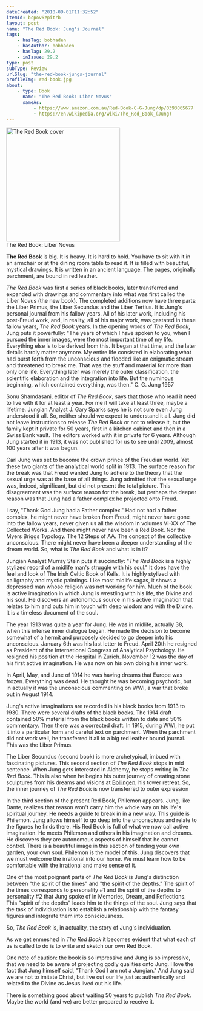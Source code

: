 ```yaml
---
dateCreated: "2010-09-01T11:32:52"
itemId: bcpov6zpitrb
layout: post
name: "The Red Book: Jung's Journal"
tags:
    - hasTag: bobhaden
    - hasAuthor: bobhaden
    - hasTag: 29.2
    - inIssue: 29.2
type: post
subType: Review
urlSlug: "the-red-book-jungs-journal"
profileImg: red-book.jpg
about:
    - type: Book
      name: "The Red Book: Liber Novus"
      sameAs:
          - https://www.amazon.com.au/Red-Book-C-G-Jung/dp/0393065677
          - https://en.wikipedia.org/wiki/The_Red_Book_(Jung)
---
```


<a href="https://www.amazon.com.au/Red-Book-C-G-Jung/dp/0393065677">
<img src="../images/red-book.jpg" width="300px" height="auto" alt="The Red Book cover"/></a><!--nopreview--><div class="caption">The Red Book: Liber Novus</div><!--/nopreview-->

**The Red Book** is big. It is heavy. It is hard to hold. You have to sit with it in an armchair or at the dining room table to read it. It is filled with beautiful, mystical drawings. It is written in an ancient language. The pages, originally parchment, are bound in red leather.

_The Red Book_ was first a series of black books, later transferred and expanded with drawings and commentary into what was first called the Liber Novus (the new book). The completed additions now have three parts: the Liber Primus, the Liber Secundus and the Liber Tertius. It is Jung's personal journal from his fallow years. All of his later work, including his post-Freud work, and, in reality, all of his major work, was gestated in these fallow years, _The Red Book_ years. In the opening words of _The Red Book_, Jung puts it powerfully: "The years of which I have spoken to you, when I pursued the inner images, were the most important time of my life. Everything else is to be derived from this. It began at that time, and the later details hardly matter anymore. My entire life consisted in elaborating what had burst forth from the unconscious and flooded like an enigmatic stream and threatened to break me. That was the stuff and material for more than only one life. Everything later was merely the outer classification, the scientific elaboration and the integration into life. But the numinous beginning, which contained everything, was then." C. G. Jung 1957

Sonu Shamdasani, editor of _The Red Book_, says that those who read it need to live with it for at least a year. For me it will take at least three, maybe a lifetime. Jungian Analyst J. Gary Sparks says he is not sure even Jung understood it all. So, neither should we expect to understand it all. Jung did not leave instructions to release _The Red Book_ or not to release it, but the family kept it private for 50 years, first in a kitchen cabinet and then in a Swiss Bank vault. The editors worked with it in private for 6 years. Although Jung started it in 1913, it was not published for us to see until 2009, almost 100 years after it was begun.

Carl Jung was set to become the crown prince of the Freudian world. Yet these two giants of the analytical world split in 1913. The surface reason for the break was that Freud wanted Jung to adhere to the theory that the sexual urge was at the base of all things. Jung admitted that the sexual urge was, indeed, significant, but did not present the total picture. This disagreement was the surface reason for the break, but perhaps the deeper reason was that Jung had a father complex he projected onto Freud.

I say, "Thank God Jung had a Father complex." Had not had a father complex, he might never have broken from Freud, might never have gone into the fallow years, never given us all the wisdom in volumes VI-XX of The Collected Works. And there might never have been a Red Book. Nor the Myers Briggs Typology. The 12 Steps of AA. The concept of the collective unconscious. There might never have been a deeper understanding of the dream world. So, what is _The Red Book_ and what is in it?

Jungian Analyst Murray Stein puts it succinctly: "_The Red Book_ is a highly stylized record of a midlife man's struggle with his soul." It does have the feel and look of The Irish Celtic Book of Kells. It is highly stylized with calligraphy and mystic paintings. Like most midlife sagas, it shows a depressed man whose religion was not working for him. Much of the book is active imagination in which Jung is wrestling with his life, the Divine and his soul. He discovers an autonomous source in his active imagination that relates to him and puts him in touch with deep wisdom and with the Divine. It is a timeless document of the soul.

The year 1913 was quite a year for Jung. He was in midlife, actually 38, when this intense inner dialogue began. He made the decision to become somewhat of a hermit and purposely decided to go deeper into his unconscious. January 6th was his last letter to Freud. April 20th he resigned as President of the International Congress of Analytical Psychology. He resigned his position at the Hospital in Zurich. November 12 was the day of his first active imagination. He was now on his own doing his inner work.

In April, May, and June of 1914 he was having dreams that Europe was frozen. Everything was dead. He thought he was becoming psychotic, but in actually it was the unconscious commenting on WWI, a war that broke out in August 1914.

Jung's active imaginations are recorded in his black books from 1913 to 1930. There were several drafts of the black books. The 1914 draft contained 50% material from the black books written to date and 50% commentary. Then there was a corrected draft. In 1915, during WWI, he put it into a particular form and careful text on parchment. When the parchment did not work well, he transferred it all to a big red leather bound journal. This was the Liber Primus.

The Liber Secundus (second book) is more archetypical, imbued with fascinating pictures. This second section of _The Red Book_ stops in mid sentence. When Jung gets interested in Alchemy, he stops writing in _The Red Book_. This is also when he begins his outer journey of creating stone sculptures from his dreams and visions at [Bollingen](https://en.wikipedia.org/wiki/Bollingen_Tower), his tower retreat. So, the inner journey of _The Red Book_ is now transferred to outer expression

In the third section of the present Red Book, Philemon appears. Jung, like Dante, realizes that reason won't carry him the whole way on his life's spiritual journey. He needs a guide to break in in a new way. This guide is Philemon. Jung allows himself to go deep into the unconscious and relate to the figures he finds there. His Red Book is full of what we now call active imagination. He meets Philemon and others in his imagination and dreams. He discovers they are autonomous aspects of himself that he cannot control. There is a beautiful image in this section of tending your own garden, your own soul. Philemon is the model of this. Jung discovers that we must welcome the irrational into our home. We must learn how to be comfortable with the irrational and make sense of it.

One of the most poignant parts of _The Red Book_ is Jung's distinction between "the spirit of the times" and "the spirit of the depths." The spirit of the times corresponds to personality \#1 and the spirit of the depths to personality \#2 that Jung spoke of in Memories, Dream, and Reflections. This "spirit of the depths" leads him to the things of the soul. Jung says that the task of individuation is to establish a relationship with the fantasy figures and integrate them into consciousness.

So, _The Red Book_ is, in actuality, the story of Jung's individuation.

As we get enmeshed in _The Red Book_ it becomes evident that what each of us is called to do is to write and sketch our own Red Book.

One note of caution: the book is so impressive and Jung is so impressive, that we need to be aware of projecting godly qualities onto Jung. I love the fact that Jung himself said, "Thank God I am not a Jungian." And Jung said we are not to imitate Christ, but live out our life just as authentically and related to the Divine as Jesus lived out his life.

There is something good about waiting 50 years to publish _The Red Book_. Maybe the world (and we) are better prepared to receive it.
